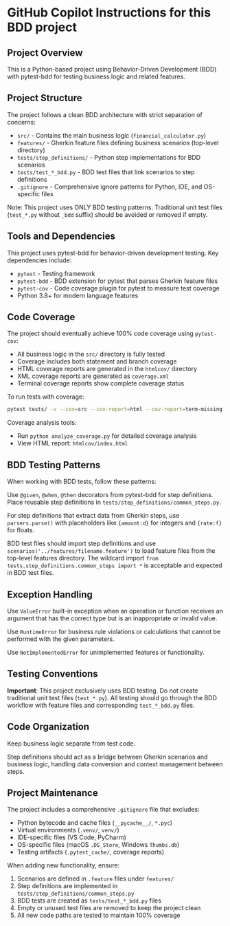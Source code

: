 # GitHub Copilot Instructions for this BDD project

## Project Overview

This is a Python-based project using Behavior-Driven Development (BDD) with pytest-bdd for testing business logic and related features.

## Project Structure

The project follows a clean BDD architecture with strict separation of concerns:
- `src/` - Contains the main business logic (`financial_calculator.py`)
- `features/` - Gherkin feature files defining business scenarios (top-level directory)
- `tests/step_definitions/` - Python step implementations for BDD scenarios
- `tests/test_*_bdd.py` - BDD test files that link scenarios to step definitions
- `.gitignore` - Comprehensive ignore patterns for Python, IDE, and OS-specific files

Note: This project uses ONLY BDD testing patterns. Traditional unit test files (`test_*.py` without `_bdd` suffix) should be avoided or removed if empty.

## Tools and Dependencies

This project uses pytest-bdd for behavior-driven development testing. Key dependencies include:
- `pytest` - Testing framework
- `pytest-bdd` - BDD extension for pytest that parses Gherkin feature files
- `pytest-cov` - Code coverage plugin for pytest to measure test coverage
- Python 3.8+ for modern language features

## Code Coverage

The project should eventually achieve 100% code coverage using `pytest-cov`:
- All business logic in the `src/` directory is fully tested
- Coverage includes both statement and branch coverage
- HTML coverage reports are generated in the `htmlcov/` directory
- XML coverage reports are generated as `coverage.xml`
- Terminal coverage reports show complete coverage status

To run tests with coverage:
```bash
pytest tests/ -v --cov=src --cov-report=html --cov-report=term-missing
```

Coverage analysis tools:
- Run `python analyze_coverage.py` for detailed coverage analysis
- View HTML report: `htmlcov/index.html`

## BDD Testing Patterns

When working with BDD tests, follow these patterns:

Use `@given`, `@when`, `@then` decorators from pytest-bdd for step definitions. Place reusable step definitions in `tests/step_definitions/common_steps.py`.

For step definitions that extract data from Gherkin steps, use `parsers.parse()` with placeholders like `{amount:d}` for integers and `{rate:f}` for floats.

BDD test files should import step definitions and use `scenarios('../features/filename.feature')` to load feature files from the top-level features directory. The wildcard import `from tests.step_definitions.common_steps import *` is acceptable and expected in BDD test files.

## Exception Handling

Use `ValueError` built-in exception when an operation or function receives an argument that has the correct type but is an inappropriate or invalid value.

Use `RuntimeError` for business rule violations or calculations that cannot be performed with the given parameters.

Use `NotImplementedError` for unimplemented features or functionality.

## Testing Conventions

**Important**: This project exclusively uses BDD testing. Do not create traditional unit test files (`test_*.py`). All testing should go through the BDD workflow with feature files and corresponding `test_*_bdd.py` files.

## Code Organization

Keep business logic separate from test code.

Step definitions should act as a bridge between Gherkin scenarios and business logic, handling data conversion and context management between steps.

## Project Maintenance

The project includes a comprehensive `.gitignore` file that excludes:
- Python bytecode and cache files (`__pycache__/`, `*.pyc`)
- Virtual environments (`.venv/`, `venv/`)
- IDE-specific files (VS Code, PyCharm)
- OS-specific files (macOS `.DS_Store`, Windows `Thumbs.db`)
- Testing artifacts (`.pytest_cache/`, coverage reports)

When adding new functionality, ensure:
1. Scenarios are defined in `.feature` files under `features/`
2. Step definitions are implemented in `tests/step_definitions/common_steps.py`
3. BDD tests are created as `tests/test_*_bdd.py` files
4. Empty or unused test files are removed to keep the project clean
5. All new code paths are tested to maintain 100% coverage